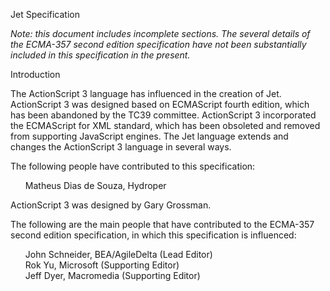 <div class="home-title">
<div class="home-title-1">

Jet Specification

</div>
</div>

*Note: this document includes incomplete sections. The several details of the ECMA-357 second edition specification have not been substantially included in this specification in the present.*

<div class="home-heading">Introduction</div>

The ActionScript 3 language has influenced in the creation of Jet. ActionScript 3 was designed based on ECMAScript fourth edition, which has been abandoned by the TC39 committee. ActionScript 3 incorporated the ECMAScript for XML standard, which has been obsoleted and removed from supporting JavaScript engines. The Jet language extends and changes the ActionScript 3 language in several ways.

The following people have contributed to this specification:
<ul>
    Matheus Dias de Souza, Hydroper
</ul>

ActionScript 3 was designed by Gary Grossman.

The following are the main people that have contributed to the ECMA-357 second edition specification, in which this specification is influenced:

<ul>
    John Schneider, BEA/AgileDelta (Lead Editor)<br>
    Rok Yu, Microsoft (Supporting Editor)<br>
    Jeff Dyer, Macromedia (Supporting Editor)
</ul>
